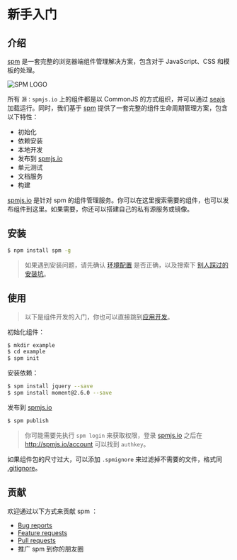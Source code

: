 
# 新手入门

## 介绍

[spm](https://github.com/spmjs/spm) 是一套完整的浏览器端组件管理解决方案，包含对于 JavaScript、CSS 和模板的处理。

![SPM LOGO](https://i.alipayobjects.com/i/localhost/png/201404/2YQxOTYoFp.png)

所有 `源：spmjs.io` 上的组件都是以 CommonJS 的方式组织，并可以通过 [seajs](http://seajs.org/) 加载运行。同时，我们基于 [spm](https://github.com/spmjs/spm) 提供了一套完整的组件生命周期管理方案，包含以下特性：

- 初始化
- 依赖安装
- 本地开发
- 发布到 [spmjs.io](http://spmjs.io/)
- 单元测试
- 文档服务
- 构建

[spmjs.io](http://spmjs.io/) 是针对 spm 的组件管理服务。你可以在这里搜索需要的组件，也可以发布组件到这里。如果需要，你还可以搭建自己的私有源服务或镜像。

## 安装

```bash
$ npm install spm -g
```

> 如果遇到安装问题，请先确认 [环境配置](environment.html) 是否正确，以及搜索下 [别人踩过的安装坑](https://github.com/spmjs/spm/search?q=install&type=Issues&utf8=%E2%9C%93)。

## 使用

> 以下是组件开发的入门，你也可以直接跳到[应用开发](develop-project/README.html)。

初始化组件：

```bash
$ mkdir example
$ cd example
$ spm init
```

安装依赖：

```bash
$ spm install jquery --save
$ spm install moment@2.6.0 --save
```

发布到 [spmjs.io](http://spmjs.io/)

```bash
$ spm publish
```

> 你可能需要先执行 `spm login` 来获取权限，登录 [spmjs.io](http://spmjs.io) 之后在 http://spmjs.io/account 可以找到 `authkey`。

如果组件包的尺寸过大，可以添加 `.spmignore` 来过滤掉不需要的文件，格式同 [.gitignore](http://git-scm.com/docs/gitignore)。

## 贡献

欢迎通过以下方式来贡献 spm ：

- [Bug reports](https://github.com/spmjs/spm/issues)
- [Feature requests](https://github.com/spmjs/spm/issues)
- [Pull requests](https://github.com/spmjs/spm/pulls)
- 推广 spm 到你的朋友圈
